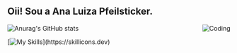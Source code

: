 ## Oii! Sou a Ana Luiza Pfeilsticker.

  <img align="right" alt="Coding" src="https://i.pinimg.com/564x/49/bb/99/49bb99849e70195f8fd92053d41fbaf4.jpg">


![Anurag's GitHub stats](https://github-readme-stats.vercel.app/api?username=ana-pfeilsticker&show_icons=true&card_width=600px&theme=tokyonight)

[![My Skills](https://skillicons.dev/icons?i=react,vue,ts,html,css,mysql,c,nodejs,py,)](https://skillicons.dev)
  

